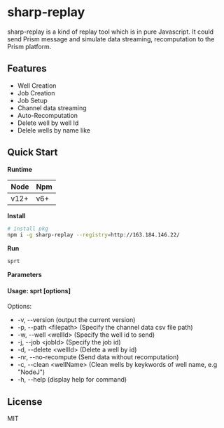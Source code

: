 # sharp-replay

sharp-replay is a kind of replay tool which is in pure Javascript. It could send Prism message and simulate data streaming, recomputation to the Prism platform.

## Features

- Well Creation
- Job Creation
- Job Setup
- Channel data streaming
- Auto-Recomputation
- Delete well by well Id
- Delele wells by name like

## Quick Start

**Runtime**

| Node | Npm |
| ---- | --- |
| v12+ | v6+ |

**Install**

```bash
# install pkg
npm i -g sharp-replay --registry=http://163.184.146.22/
```

**Run**

```bash
sprt
```

**Parameters**

#### Usage: sprt [options]

Options:

- -v, --version (output the current version)
- -p, --path \<filepath> (Specify the channel data csv file path)
- -w, --well \<wellId> (Specify the well id to send)
- -j, --job \<jobId> (Specify the job id)
- -d, --delete \<wellId> (Delete a well by id)
- -nr, --no-recompute (Send data without recomputation)
- -c, --clean \<wellName> (Clean wells by keykwords of well name, e.g "NodeJ")
- -h, --help (display help for command)

## License

MIT
